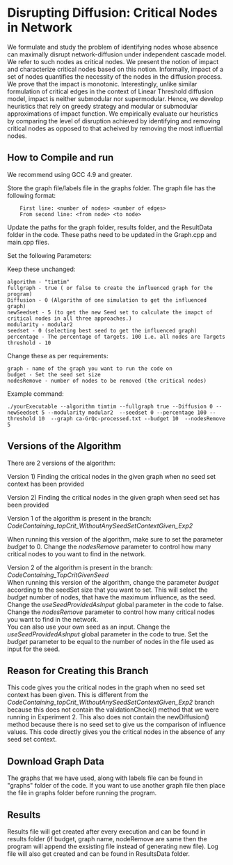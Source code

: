 # Disrupting Diffusion: Critical Nodes in Network

We formulate and study the problem of identifying nodes whose absence can maximally disrupt network-diffusion under independent cascade model. We refer to such nodes as critical nodes. We present the notion of impact and characterize critical nodes based on this notion. Informally, impact of a set of nodes quantifies the necessity of the nodes in the diffusion process. We prove that the impact is monotonic. Interestingly, unlike similar formulation of critical edges in the context of Linear Threshold diffusion model, impact is neither submodular nor supermodular. Hence, we develop heuristics that rely on greedy strategy and modular or submodular approximations of impact function. We empirically evaluate our heuristics by comparing the level of disruption achieved by identifying and removing critical nodes as opposed to that acheived by removing the most influential nodes.

## How to Compile and run
We recommend using GCC 4.9 and greater.

Store the graph file/labels file in the graphs folder. The graph file has the following format:
```
	First line: <number of nodes> <number of edges>
	From second line: <from node> <to node>
```
Update the paths for the graph folder, results folder, and the ResultData folder in the code. These paths need to be updated in the Graph.cpp and main.cpp files.

Set the following Parameters:

Keep these unchanged:
```
algorithm - "timtim"
fullgraph - true ( or false to create the influenced graph for the program)
Diffusion - 0 (Algorithm of one simulation to get the influenced graph)
newSeedset - 5 (to get the new Seed set to calculate the imapct of critical nodes in all three approaches.)
modularity - modular2
seedset - 0 (selecting best seed to get the influenced graph)
percentage - The percentage of targets. 100 i.e. all nodes are Targets
threshold - 10
```
Change these as per requirements: 
```
graph - name of the graph you want to run the code on
budget - Set the seed set size
nodesRemove - number of nodes to be removed (the critical nodes)
```
Example command:
```
./yourExecutable --algorithm timtim --fullgraph true --Diffusion 0 --newSeedset 5 --modularity modular2  --seedset 0 --percentage 100 --threshold 10  --graph ca-GrQc-processed.txt --budget 10  --nodesRemove 5
```

## Versions of the Algorithm
There are 2 versions of the algorithm:

Version 1) Finding the critical nodes in the given graph when no seed set context has been provided

Version 2) Finding the critical nodes in the given graph when seed set has been provided

Version 1 of the algorithm is present in the branch: <i>CodeContaining_topCrit_WithoutAnySeedSetContextGiven_Exp2</i> 

When running this version of the algorithm, make sure to set the parameter <i>budget</i> to 0. Change the <i>nodesRemove</i> parameter to control how many critical nodes to you want to find in the network.


Version 2 of the algorithm is present in the branch: <i>CodeContaining_TopCritGivenSeed</i> <br>
When running this version of the algorithm, change the parameter <i>budget</i> according to the seedSet size that you want to set. This will select the <i>budget</i> number of nodes, that have the maximum influence, as the seed. Change the <i>useSeedProvidedAsInput</i> global parameter in the code to false. Change the <i>nodesRemove</i> parameter to control how many critical nodes you want to find in the network. <br>
You can also use your own seed as an input. Change the <i>useSeedProvidedAsInput</i> global parameter in the code to true. Set the <i>budget</i> parameter to be equal to the number of nodes in the file used as input for the seed.

## Reason for Creating this Branch
This code gives you the critical nodes in the graph when no seed set context has been given. This is different from the <i>CodeContaining_topCrit_WithoutAnySeedSetContextGiven_Exp2</i> branch because this does not contain the validationCheck() method that we were running in Experiment 2. This also does not contain the newDiffusion() method because there is no seed set to give us the comparison of influence values. This code directly gives you the critical nodes in the absence of any seed set context.

## Download Graph Data
The graphs that we have used, along with labels file can be found in "graphs" folder of the code. If you want to use another graph file then place the file in graphs folder before running the program.

## Results
Results file will get created after every execution and can be found in results folder (if budget, graph name, nodeRemove are same then the program will append the exsisting file instead of generating new file). Log file will also get created and can be found in ResultsData folder.
